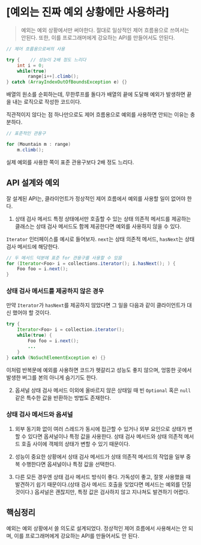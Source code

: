 # [예외는 진짜 예외 상황에만 사용하라]

> 예외는 예외 상황에서만 써야한다. 
> 절대로 일상적인 제어 흐름용으로 쓰여서는 안된다.
> 또한, 이를 프로그래머에게 강요하는 API를 만들어서도 안된다.


```java
// 제어 흐름용으로써의 사용

try {    // 성능이 2배 정도 느리다
	int i = 0;
    while(true)
    	range[i++].climb();
} catch (ArrayIndexOutOfBoundsException e) {}
```

배열의 원소를 순회하는데, 무한루프를 돌다가 배열의 끝에 도달해 예외가 발생하면 끝을 내는 로직으로 작성한 코드이다. 

직관적이지 않다는 점 하나만으로도 제어 흐름용으로 예외를 사용하면 안되는 이유는 충분하다.

```java
// 표준적인 관용구

for (Mountain m : range)
	m.climb();
```

실제 예외를 사용한 쪽이 표준 관용구보다 2배 정도 느리다.


## API 설계와 예외
잘 설계된 API는, 클라이언트가 정상적인 제어 흐름에서 예외를 사용할 일이 없어야 한다.

1. 상태 검사 메서드
특정 상태에서만 호출할 수 있는 상태 의존적 메서드를 제공하는 클래스는 상태 검사 메서드도 함께 제공한다면 예외를 사용하지 않을 수 있다.

`Iterator` 인터페이스를 예시로 들어보자. `next`는 상태 의존적 메서드, `hasNext`는 상태 검사 메서드에 해당한다.

```java
// 두 메서드 덕분에 표준 for 관용구를 사용할 수 있음
for (Iterator<Foo> i = collections.iterator(); i.hasNext(); ) {
	Foo foo = i.next();
}
```


### 상태 검사 메서드를 제공하지 않은 경우
만약 `Iterator`가 `hasNext`를 제공하지 않았다면 그 일을 다음과 같이 클라이언트가 대신 했어야 할 것이다.
```java
try {
	Iterator<Foo> i = collection.iterator();
    while(true) {
    	Foo foo = i.next();
        ...
    }
} catch (NoSuchElementException e) {}
```
이처럼 반복문에 예외를 사용하면 코드가 헷갈리고 성능도 좋지 않으며, 엉뚱한 곳에서 발생한 버그를 본의 아니게 숨기기도 한다.


2. 옵셔널
상태 검사 메서드 이외에 올바르지 않은 상태일 때 빈 `Optional` 혹은 `null`같은 특수한 값을 반환하는 방법도 존재한다.

### 상태 검사 메서드와 옵셔널
1. 외부 동기화 없이 여러 스레드가 동시에 접근할 수 있거나 외부 요인으로 상태가 변할 수 있다면 옵셔널이나 특정 값을 사용한다. 상태 검사 메서드와 상태 의존적 메서드 호출 사이에 객체의 상태가 변할 수 있기 때문이다.

2. 성능이 중요한 상황에서 상태 검사 메서드가 상태 의존적 메서드의 작업을 일부 중복 수행한다면 옵셔널이나 특정 값을 선택한다.

3. 다른 모든 경우엔 상태 검사 메서드 방식이 좋다. 가독성이 좋고, 잘못 사용했을 때 발견하기 쉽기 때문이다.(상태 검사 메서드 호출을 잊었다면 메서드는 예외를 던질것이다.) 옵셔널은 괜찮지만, 특정 값은 검사하지 않고 지나쳐도 발견하기 어렵다.

## 핵심정리
예외는 예외 상황에서 쓸 의도로 설계되었다. 정상적인 제어 흐름에서 사용해서는 안 되며, 이를 프로그래머에게 강요하는 API를 만들어서도 안 된다.